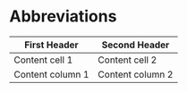 # Abbreviations
First Header | Second Header
------------ | -------------
Content cell 1 | Content cell 2
Content column 1 | Content column 2
